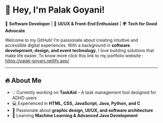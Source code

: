 # 👋 Hey, I'm Palak Goyani!

🚀 **Software Developer** | 🎨 **UI/UX & Front-End Enthusiast** | 🌍 **Tech for Good Advocate**  

Welcome to my GitHub! I’m passionate about creating intuitive and accessible digital experiences. With a background in **software development, design, and event technology**, I love building solutions that make life easier. To know more click this link to my portfolio website : https://palak-goyani.netlify.app/

---

## 🔥 **About Me**
- 💡 Currently working on **TaskAid** – A task management tool designed for ADHD users  
- 💻 Experienced in **HTML, CSS, JavaScript, Java, Python, and C**  
- 🎨 Passionate about **graphic design, UI/UX, and software architecture**  
- 🌱 Learning **Machine Learning & Advanced Java Development**  
